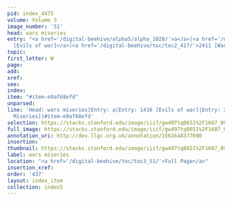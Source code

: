 ```yaml
---
pid: index_4475
volume: Volume 3
image_number: '51'
head: wars miseries
entry: "<a href='/digital-beehive/alpha5/alpha_1020/'>a</a>|<a href='/digital-beehive/toc/toc2_277/'>1416
  [Evils of war]</a>|<a href='/digital-beehive/toc/toc2_417/'>2411 [War's Miseries]</a>"
topic: 
first_letter: W
page: 
add: 
xref: 
see: 
index: 
item: "#item-e9af68efd"
unparsed: 
line: 'Head: wars miseries|Entry: a|Entry: 1416 [Evils of war]|Entry: 2411 [War''s
  Miseries]|#item-e9af68efd'
selection: https://stacks.stanford.edu/image/iiif/gw497tq8651%2F1607_0994/1644,2312,704,153/full/0/default.jpg
full_image: https://stacks.stanford.edu/image/iiif/gw497tq8651%2F1607_0994/full/full/0/default.jpg
annotation_uri: http://dev.llgc.org.uk/annotation/1561648377690
insertion: 
thumbnail: https://stacks.stanford.edu/image/iiif/gw497tq8651%2F1607_0994/1644,2312,704,153/150,/0/default.jpg
label: wars miseries
location: "<a href='/digital-beehive/toc/toc3_51/'>Full Page</a>"
insertion_xref: 
order: '437'
layout: index_item
collection: index5
---
```

